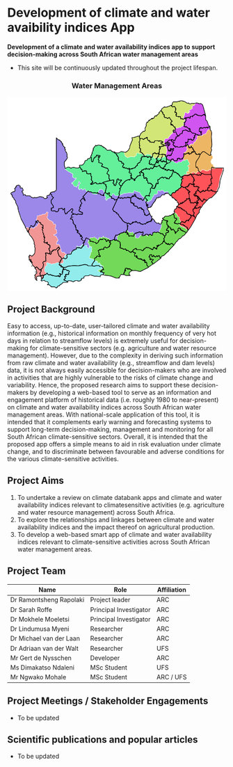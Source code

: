 # Development of climate and water avaibility indices App
**Development of a climate and water availability indices app to support decision-making across South African water management areas**
- This site will be continuously updated throughout the project lifespan.

<h3 align="center"> Water Management Areas </h3>

<a href="alternative text"><img src="https://github.com/climindex/climindex.github.io/blob/main/images/water_management_areas.png" align="middle" width="desired width" height="desired heigh"></a>

## Project Background
Easy to access, up-to-date, user-tailored climate and water availability information (e.g., historical information on monthly frequency of very hot days in relation to streamflow levels) is extremely useful for decision-making for climate-sensitive sectors (e.g. agriculture and water resource management). However, due to the complexity in deriving such information from raw climate and water availability (e.g., streamflow and dam levels) data, it is not always easily accessible for decision-makers who are involved in activities that are highly vulnerable to the risks of climate change and variability. Hence, the proposed research aims to support these decision-makers by developing a web-based tool to serve as an information and engagement platform of historical data (i.e. roughly 1980 to near-present) on climate and water availability indices across South African water management areas. With national-scale application of this tool, it is intended that it complements early warning and forecasting systems to support long-term decision-making, management and monitoring for all South African climate-sensitive sectors. Overall, it is intended that the proposed app offers a simple means to aid in risk evaluation under climate change, and to discriminate between favourable and adverse conditions for the various climate-sensitive activities.
## Project Aims
1. To undertake a review on climate databank apps and climate and water availability indices relevant to climatesensitive activities (e.g. agriculture and water resource management) across South Africa.
2. To explore the relationships and linkages between climate and water availability indices and the impact thereof on agricultural production.
3. To develop a web-based smart app of climate and water availability indices relevant to climate-sensitive activities across South African water management areas.

## Project Team
| Name                     | Role                  | Affiliation |
| -------------------------|-----------------------|-------------|
| Dr Ramontsheng Rapolaki  | Project leader        | ARC         |
| Dr Sarah Roffe           | Principal Investigator| ARC         |
| Dr Mokhele Moeletsi      | Principal Investigator| ARC         |
| Dr Lindumusa Myeni       | Researcher            | ARC         |
| Dr Michael van der Laan  | Researcher            | ARC         |
| Dr Adriaan van der Walt  | Researcher            | UFS         |
| Mr Gert de Nysschen      | Developer             | ARC         |
| Ms Dimakatso Ndaleni     | MSc Student           | UFS         |
| Mr Ngwako Mohale         | MSc Student           | ARC / UFS   |



## Project Meetings / Stakeholder Engagements
- To be updated
## Scientific publications and popular articles 
- To be updated
